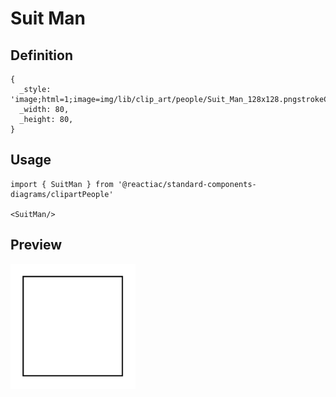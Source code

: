 # Suit Man

## Definition

```
{
  _style: 'image;html=1;image=img/lib/clip_art/people/Suit_Man_128x128.pngstrokeColor=none;',
  _width: 80,
  _height: 80,
}
```

## Usage

```
import { SuitMan } from '@reactiac/standard-components-diagrams/clipartPeople'

<SuitMan/>
```

## Preview

<img src="./suit-man.png" width="200"/>
